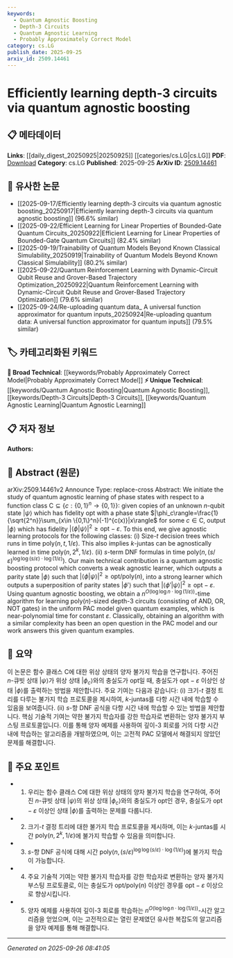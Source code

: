 ```yaml
---
keywords:
  - Quantum Agnostic Boosting
  - Depth-3 Circuits
  - Quantum Agnostic Learning
  - Probably Approximately Correct Model
category: cs.LG
publish_date: 2025-09-25
arxiv_id: 2509.14461
---
```


<!-- KEYWORD_LINKING_METADATA:
{
  "processed_timestamp": "2025-09-26T08:41:05.620833",
  "vocabulary_version": "1.0",
  "selected_keywords": [
    "Quantum Agnostic Boosting",
    "Depth-3 Circuits",
    "Quantum Agnostic Learning",
    "Probably Approximately Correct Model"
  ],
  "rejected_keywords": [],
  "similarity_scores": {
    "Quantum Agnostic Boosting": 0.8,
    "Depth-3 Circuits": 0.75,
    "Quantum Agnostic Learning": 0.78,
    "Probably Approximately Correct Model": 0.7
  },
  "extraction_method": "AI_prompt_based",
  "budget_applied": true,
  "candidates_json": {
    "candidates": [
      {
        "surface": "quantum agnostic boosting",
        "canonical": "Quantum Agnostic Boosting",
        "aliases": [
          "quantum boosting",
          "agnostic boosting"
        ],
        "category": "unique_technical",
        "rationale": "This is a novel technique introduced in the paper, crucial for linking advancements in quantum learning.",
        "novelty_score": 0.85,
        "connectivity_score": 0.65,
        "specificity_score": 0.9,
        "link_intent_score": 0.8
      },
      {
        "surface": "depth-3 circuits",
        "canonical": "Depth-3 Circuits",
        "aliases": [
          "3-layer circuits",
          "three-layer circuits"
        ],
        "category": "unique_technical",
        "rationale": "Depth-3 circuits are central to the paper's focus on circuit learning, providing a specific technical target.",
        "novelty_score": 0.7,
        "connectivity_score": 0.6,
        "specificity_score": 0.85,
        "link_intent_score": 0.75
      },
      {
        "surface": "quantum agnostic learning",
        "canonical": "Quantum Agnostic Learning",
        "aliases": [
          "agnostic quantum learning"
        ],
        "category": "unique_technical",
        "rationale": "This concept is pivotal to the paper's exploration of learning models using quantum states.",
        "novelty_score": 0.8,
        "connectivity_score": 0.7,
        "specificity_score": 0.88,
        "link_intent_score": 0.78
      },
      {
        "surface": "PAC model",
        "canonical": "Probably Approximately Correct Model",
        "aliases": [
          "PAC learning",
          "PAC framework"
        ],
        "category": "broad_technical",
        "rationale": "The PAC model is a foundational concept in learning theory, relevant for connecting to broader machine learning discussions.",
        "novelty_score": 0.4,
        "connectivity_score": 0.85,
        "specificity_score": 0.6,
        "link_intent_score": 0.7
      }
    ],
    "ban_list_suggestions": [
      "function class",
      "decision trees",
      "DNF formulas"
    ]
  },
  "decisions": [
    {
      "candidate_surface": "quantum agnostic boosting",
      "resolved_canonical": "Quantum Agnostic Boosting",
      "decision": "linked",
      "scores": {
        "novelty": 0.85,
        "connectivity": 0.65,
        "specificity": 0.9,
        "link_intent": 0.8
      }
    },
    {
      "candidate_surface": "depth-3 circuits",
      "resolved_canonical": "Depth-3 Circuits",
      "decision": "linked",
      "scores": {
        "novelty": 0.7,
        "connectivity": 0.6,
        "specificity": 0.85,
        "link_intent": 0.75
      }
    },
    {
      "candidate_surface": "quantum agnostic learning",
      "resolved_canonical": "Quantum Agnostic Learning",
      "decision": "linked",
      "scores": {
        "novelty": 0.8,
        "connectivity": 0.7,
        "specificity": 0.88,
        "link_intent": 0.78
      }
    },
    {
      "candidate_surface": "PAC model",
      "resolved_canonical": "Probably Approximately Correct Model",
      "decision": "linked",
      "scores": {
        "novelty": 0.4,
        "connectivity": 0.85,
        "specificity": 0.6,
        "link_intent": 0.7
      }
    }
  ]
}
-->

# Efficiently learning depth-3 circuits via quantum agnostic boosting

## 📋 메타데이터

**Links**: [[daily_digest_20250925|20250925]] [[categories/cs.LG|cs.LG]]
**PDF**: [Download](https://arxiv.org/pdf/2509.14461.pdf)
**Category**: cs.LG
**Published**: 2025-09-25
**ArXiv ID**: [2509.14461](https://arxiv.org/abs/2509.14461)

## 🔗 유사한 논문
- [[2025-09-17/Efficiently learning depth-3 circuits via quantum agnostic boosting_20250917|Efficiently learning depth-3 circuits via quantum agnostic boosting]] (96.6% similar)
- [[2025-09-22/Efficient Learning for Linear Properties of Bounded-Gate Quantum Circuits_20250922|Efficient Learning for Linear Properties of Bounded-Gate Quantum Circuits]] (82.4% similar)
- [[2025-09-19/Trainability of Quantum Models Beyond Known Classical Simulability_20250919|Trainability of Quantum Models Beyond Known Classical Simulability]] (80.2% similar)
- [[2025-09-22/Quantum Reinforcement Learning with Dynamic-Circuit Qubit Reuse and Grover-Based Trajectory Optimization_20250922|Quantum Reinforcement Learning with Dynamic-Circuit Qubit Reuse and Grover-Based Trajectory Optimization]] (79.6% similar)
- [[2025-09-24/Re-uploading quantum data_ A universal function approximator for quantum inputs_20250924|Re-uploading quantum data: A universal function approximator for quantum inputs]] (79.5% similar)

## 🏷️ 카테고리화된 키워드
**🧠 Broad Technical**: [[keywords/Probably Approximately Correct Model|Probably Approximately Correct Model]]
**⚡ Unique Technical**: [[keywords/Quantum Agnostic Boosting|Quantum Agnostic Boosting]], [[keywords/Depth-3 Circuits|Depth-3 Circuits]], [[keywords/Quantum Agnostic Learning|Quantum Agnostic Learning]]

## 📋 저자 정보

**Authors:** 

## 📄 Abstract (원문)

arXiv:2509.14461v2 Announce Type: replace-cross 
Abstract: We initiate the study of quantum agnostic learning of phase states with respect to a function class $\mathsf{C}\subseteq \{c:\{0,1\}^n\rightarrow \{0,1\}\}$: given copies of an unknown $n$-qubit state $|\psi\rangle$ which has fidelity $\textsf{opt}$ with a phase state $|\phi_c\rangle=\frac{1}{\sqrt{2^n}}\sum_{x\in \{0,1\}^n}(-1)^{c(x)}|x\rangle$ for some $c\in \mathsf{C}$, output $|\phi\rangle$ which has fidelity $|\langle \phi | \psi \rangle|^2 \geq \textsf{opt}-\varepsilon$. To this end, we give agnostic learning protocols for the following classes: (i) Size-$t$ decision trees which runs in time $\textsf{poly}(n,t,1/\varepsilon)$. This also implies $k$-juntas can be agnostically learned in time $\textsf{poly}(n,2^k,1/\varepsilon)$. (ii) $s$-term DNF formulas in time $\textsf{poly}(n,(s/\varepsilon)^{\log \log (s/\varepsilon) \cdot \log(1/\varepsilon)})$.
  Our main technical contribution is a quantum agnostic boosting protocol which converts a weak agnostic learner, which outputs a parity state $|\phi\rangle$ such that $|\langle \phi|\psi\rangle|^2\geq \textsf{opt}/\textsf{poly}(n)$, into a strong learner which outputs a superposition of parity states $|\phi'\rangle$ such that $|\langle \phi'|\psi\rangle|^2\geq \textsf{opt} - \varepsilon$.
  Using quantum agnostic boosting, we obtain a $n^{O(\log \log n \cdot \log(1/\varepsilon))}$-time algorithm for learning $\textsf{poly}(n)$-sized depth-$3$ circuits (consisting of $\textsf{AND}$, $\textsf{OR}$, $\textsf{NOT}$ gates) in the uniform $\textsf{PAC}$ model given quantum examples, which is near-polynomial time for constant $\varepsilon$. Classically, obtaining an algorithm with a similar complexity has been an open question in the $\textsf{PAC}$ model and our work answers this given quantum examples.

## 📝 요약

이 논문은 함수 클래스 $\mathsf{C}$에 대한 위상 상태의 양자 불가지 학습을 연구합니다. 주어진 $n$-큐빗 상태 $|\psi\rangle$가 위상 상태 $|\phi_c\rangle$와의 충실도가 $\textsf{opt}$일 때, 충실도가 $\textsf{opt}-\varepsilon$ 이상인 상태 $|\phi\rangle$를 출력하는 방법을 제안합니다. 주요 기여는 다음과 같습니다: (i) 크기-$t$ 결정 트리를 다루는 불가지 학습 프로토콜을 제시하여, $k$-juntas를 다항 시간 내에 학습할 수 있음을 보여줍니다. (ii) $s$-항 DNF 공식을 다항 시간 내에 학습할 수 있는 방법을 제안합니다. 핵심 기술적 기여는 약한 불가지 학습자를 강한 학습자로 변환하는 양자 불가지 부스팅 프로토콜입니다. 이를 통해 양자 예제를 사용하여 깊이-3 회로를 거의 다항 시간 내에 학습하는 알고리즘을 개발하였으며, 이는 고전적 PAC 모델에서 해결되지 않았던 문제를 해결합니다.

## 🎯 주요 포인트

- 1. 우리는 함수 클래스 $\mathsf{C}$에 대한 위상 상태의 양자 불가지 학습을 연구하여, 주어진 $n$-큐빗 상태 $|\psi\rangle$의 위상 상태 $|\phi_c\rangle$와의 충실도가 $\textsf{opt}$인 경우, 충실도가 $\textsf{opt}-\varepsilon$ 이상인 상태 $|\phi\rangle$를 출력하는 문제를 다룹니다.
- 2. 크기-$t$ 결정 트리에 대한 불가지 학습 프로토콜을 제시하며, 이는 $k$-juntas를 시간 $\textsf{poly}(n,2^k,1/\varepsilon)$에 불가지 학습할 수 있음을 의미합니다.
- 3. $s$-항 DNF 공식에 대해 시간 $\textsf{poly}(n,(s/\varepsilon)^{\log \log (s/\varepsilon) \cdot \log(1/\varepsilon)})$에 불가지 학습이 가능합니다.
- 4. 주요 기술적 기여는 약한 불가지 학습자를 강한 학습자로 변환하는 양자 불가지 부스팅 프로토콜로, 이는 충실도가 $\textsf{opt}/\textsf{poly}(n)$ 이상인 경우를 $\textsf{opt} - \varepsilon$ 이상으로 향상시킵니다.
- 5. 양자 예제를 사용하여 깊이-3 회로를 학습하는 $n^{O(\log \log n \cdot \log(1/\varepsilon))}$-시간 알고리즘을 얻었으며, 이는 고전적으로는 열린 문제였던 유사한 복잡도의 알고리즘을 양자 예제를 통해 해결합니다.


---

*Generated on 2025-09-26 08:41:05*